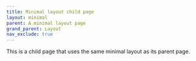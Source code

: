 ```yaml
---
title: Minimal layout child page
layout: minimal
parent: A minimal layout page
grand_parent: Layout
nav_exclude: true
---
```


This is a child page that uses the same minimal layout as its parent page.
